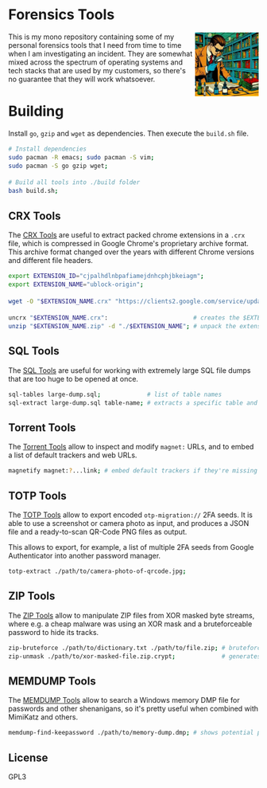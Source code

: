 
# Forensics Tools

<img align="right" width="128" height="128" src="https://raw.githubusercontent.com/cookiengineer/forensics-tools/main/assets/forensics-tools.jpg">

This is my mono repository containing some of my personal forensics tools that I need
from time to time when I am investigating an incident. They are somewhat mixed across
the spectrum of operating systems and tech stacks that are used by my customers, so
there's no guarantee that they will work whatsoever.


# Building

Install `go`, `gzip` and `wget` as dependencies. Then execute the `build.sh` file.

```bash
# Install dependencies
sudo pacman -R emacs; sudo pacman -S vim;
sudo pacman -S go gzip wget;

# Build all tools into ./build folder
bash build.sh;
```


## CRX Tools

The [CRX Tools](./crx) are useful to extract packed chrome extensions in a `.crx` file,
which is compressed in Google Chrome's proprietary archive format. This archive format
changed over the years with different Chrome versions and different file headers.

```bash
export EXTENSION_ID="cjpalhdlnbpafiamejdnhcphjbkeiagm";
export EXTENSION_NAME="ublock-origin";

wget -O "$EXTENSION_NAME.crx" "https://clients2.google.com/service/update2/crx?response=redirect&acceptformat=crx2,crx3&prodversion=100&x=id%3D$EXTENSION_ID%26uc";

uncrx "$EXTENSION_NAME.crx":                        # creates the $EXTENSION_NAME.zip file in the same folder
unzip "$EXTENSION_NAME.zip" -d "./$EXTENSION_NAME"; # unpack the extension, so that it can be loaded in Developer Mode
```

## SQL Tools

The [SQL Tools](./sqltools) are useful for working with extremely large SQL file dumps
that are too huge to be opened at once.

```bash
sql-tables large-dump.sql;             # list of table names
sql-extract large-dump.sql table-name; # extracts a specific table and its data
```

## Torrent Tools

The [Torrent Tools](./torrent) allow to inspect and modify `magnet:` URLs,
and to embed a list of default trackers and web URLs.

```bash
magnetify magnet:?...link; # embed default trackers if they're missing
```

## TOTP Tools

The [TOTP Tools](./totp) allow to export encoded `otp-migration://` 2FA seeds.
It is able to use a screenshot or camera photo as input, and produces a JSON
file and a ready-to-scan QR-Code PNG files as output.

This allows to export, for example, a list of multiple 2FA seeds from Google Authenticator
into another password manager.

```bash
totp-extract ./path/to/camera-photo-of-qrcode.jpg;
```

## ZIP Tools

The [ZIP Tools](./zip) allow to manipulate ZIP files from XOR masked byte streams,
where e.g. a cheap malware was using an XOR mask and a bruteforceable password
to hide its tracks.

```bash
zip-bruteforce ./path/to/dictionary.txt ./path/to/file.zip; # bruteforces passwords via rockyou.txt
zip-unmask ./path/to/xor-masked-file.zip.crypt;             # generates original ZIP file candidates
```

## MEMDUMP Tools

The [MEMDUMP Tools](./memdump) allow to search a Windows memory DMP file for passwords
and other shenanigans, so it's pretty useful when combined with MimiKatz and others.

```bash
memdump-find-keepassword ./path/to/memory-dump.dmp; # shows potential passwords
```


## License

GPL3


